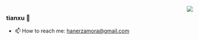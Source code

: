 <img align="right" src="https://github-readme-stats.vercel.app/api?username=Zhang-Tianxu&show_icons=true&title_color=826448&icon_color=826448&text_color=ffffff&border_color=ffffff&bg_color=000000&hide_title=true&hide_border=false&cache_seconds=86400&locale=cn&border_radius=10" />

<!-- [GitHub Readme Stats](https://github.com/anuraghazra/github-readme-stats)是个很不错的开源项目-->


### tianxu 👋


<!-- - 🔭 I’m currently working on ... -->
<!-- - 🌱 I’m currently learning ... -->
<!-- - 👯 I’m looking to collaborate on ... -->
<!-- - 🤔 I’m looking for help with ... -->
<!-- - 💬 Ask me about ... -->
- 📫 How to reach me: hanerzamora@gmail.com
<!-- - 😄 Pronouns: ... -->
<!-- - ⚡ Fun fact: ... -->
